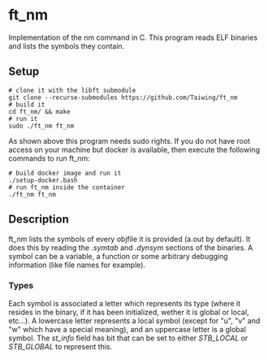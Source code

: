 # ft\_nm

Implementation of the nm command in C. This program reads ELF binaries and lists
the symbols they contain.

## Setup

```shell
# clone it with the libft submodule
git clone --recurse-submodules https://github.com/Taiwing/ft_nm
# build it
cd ft_nm/ && make
# run it
sudo ./ft_nm ft_nm
```

As shown above this program needs sudo rights. If you do not have root access
on your machine but docker is available, then execute the following commands to
run ft\_nm:

```shell
# build docker image and run it
./setup-docker.bash
# run ft_nm inside the container
./ft_nm ft_nm
```

## Description

ft\_nm lists the symbols of every objfile it is provided (a.out by default). It
does this by reading the *.symtab* and *.dynsym* sections of the binaries. A
symbol can be a variable, a function or some arbitrary debugging information
(like file names for example).

### Types

Each symbol is associated a letter which represents its type (where it resides
in the binary, if it has been initialized, wether it is global or local,
etc...). A lowercase letter represents a local symbol (except for "u", "v" and
"w" which have a special meaning), and an uppercase letter is a global symbol.
The *st_info* field has bit that can be set to either *STB_LOCAL* or
*STB_GLOBAL* to represent this.
